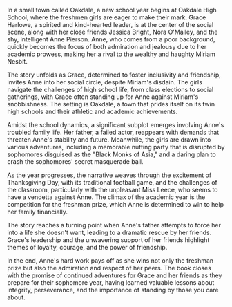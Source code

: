 In a small town called Oakdale, a new school year begins at Oakdale High School, where the freshmen girls are eager to make their mark. Grace Harlowe, a spirited and kind-hearted leader, is at the center of the social scene, along with her close friends Jessica Bright, Nora O'Malley, and the shy, intelligent Anne Pierson. Anne, who comes from a poor background, quickly becomes the focus of both admiration and jealousy due to her academic prowess, making her a rival to the wealthy and haughty Miriam Nesbit.

The story unfolds as Grace, determined to foster inclusivity and friendship, invites Anne into her social circle, despite Miriam's disdain. The girls navigate the challenges of high school life, from class elections to social gatherings, with Grace often standing up for Anne against Miriam's snobbishness. The setting is Oakdale, a town that prides itself on its twin high schools and their athletic and academic achievements.

Amidst the school dynamics, a significant subplot emerges involving Anne's troubled family life. Her father, a failed actor, reappears with demands that threaten Anne's stability and future. Meanwhile, the girls are drawn into various adventures, including a memorable nutting party that is disrupted by sophomores disguised as the "Black Monks of Asia," and a daring plan to crash the sophomores' secret masquerade ball.

As the year progresses, the narrative weaves through the excitement of Thanksgiving Day, with its traditional football game, and the challenges of the classroom, particularly with the unpleasant Miss Leece, who seems to have a vendetta against Anne. The climax of the academic year is the competition for the freshman prize, which Anne is determined to win to help her family financially.

The story reaches a turning point when Anne's father attempts to force her into a life she doesn't want, leading to a dramatic rescue by her friends. Grace's leadership and the unwavering support of her friends highlight themes of loyalty, courage, and the power of friendship.

In the end, Anne's hard work pays off as she wins not only the freshman prize but also the admiration and respect of her peers. The book closes with the promise of continued adventures for Grace and her friends as they prepare for their sophomore year, having learned valuable lessons about integrity, perseverance, and the importance of standing by those you care about.